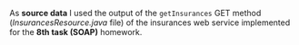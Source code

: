 As **source data** I used the output of the `getInsurances` GET method (*InsurancesResource.java* file) of the insurances web service implemented for the **8th task (SOAP)** homework.
